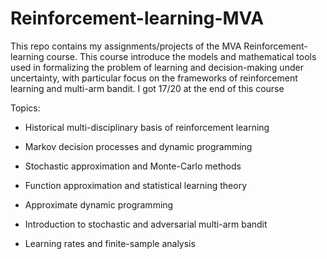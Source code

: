 # Reinforcement-learning-MVA

This repo contains my assignments/projects of the MVA Reinforcement-learning course. This course introduce the models and mathematical tools used in formalizing the problem of learning and decision-making under uncertainty, with particular focus on the frameworks of reinforcement learning and multi-arm bandit. I got 17/20 at the end of this course

Topics:

- Historical multi-disciplinary basis of reinforcement learning

- Markov decision processes and dynamic programming

- Stochastic approximation and Monte-Carlo methods

- Function approximation and statistical learning theory

- Approximate dynamic programming

- Introduction to stochastic and adversarial multi-arm bandit

- Learning rates and finite-sample analysis
